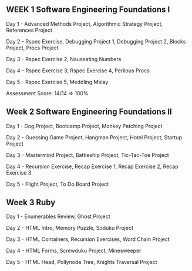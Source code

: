 WEEK 1 Software Engineering Foundations I
-----
Day 1 - Advanced Methods Project, Algorithmic Strategy Project, References Project

Day 2 - Rspec Exercise, Debugging Project 1, Debugging Project 2, Blocks Project, Procs Project

Day 3 - Rspec Exercise 2, Nauseating Numbers

Day 4 - Rspec Exercise 3, Rspec Exercise 4, Perilous Procs

Day 5 - Rspec Exercise 5, Meddling Melay

Assessment Score: 14/14 => 100%

Week 2 Software Engineering Foundations II
-----
Day 1 - Dog Project, Bootcamp Project, Monkey Patching Project

Day 2 - Guessing Game Project, Hangman Project, Hotel Project, Startup Project

Day 3 - Mastermind Project, Battleship Project, Tic-Tac-Toe Project

Day 4 - Recursion Exercise, Recap Exercise 1, Recap Exercise 2, Recap Exercise 3

Day 5 - Flight Project, To Do Board Project

Week 3 Ruby
-----
Day 1 - Enumerables Review, Ghost Project

Day 2 - HTML Intro, Memory Puzzle, Soduku Project

Day 3 - HTML Containers, Recursion Exercises, Word Chain Project

Day 4 - HTML Forms, Screwduku Project, Minesweeper

Day 5 - HTML Head, Pollynode Tree, Knights Traversal Project 
